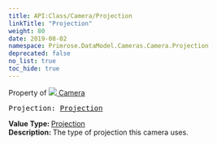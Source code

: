 ```yaml
---
title: API:Class/Camera/Projection
linkTitle: "Projection"
weight: 80
date: 2019-08-02
namespace: Primrose.DataModel.Cameras.Camera.Projection
deprecated: false
no_list: true
toc_hide: true
---
```

Property of <a href="/docs/api-reference/Class/Camera"><img src="/icons/silk/camera.png"/>&nbsp;Camera</a>
<pre class="method-declaration">
Projection: <a class="type" href="/docs/api-reference/Enum/Projection">Projection</a></pre>
<b>Value Type: </b>
<a class="type" href="/docs/api-reference/Enum/Projection">Projection</a>
<br/>
<b>Description: </b>
The type of projection this camera uses.

